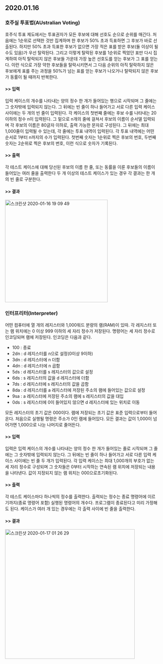 ## 2020.01.16

### 호주실 투표법(AUstralian Voting)

호주식 투표 제도에서는 투표권자가 모든 후보에 대해 선호도 순으로 순위를 매긴다. 처음에는 1순위로 선택한 것만 집계하며 한 후보가 50% 초과 득표하면 그 후보가 바로 선출된다. 하지만 50% 초과 득표한 후보가 없으면 가장 적은 표를 받은 후보(둘 이상이 될 수도 있음)가 우선 탈락된다. 그리고 이렇게 탈락된 후보를 1순위로 찍었던 표만 다시 집계하여 아직 탈락되지 않은 후보들 가운데 가장 높은 선호도를 얻는 후보가 그 표를 얻는다. 이런 식으로 가장 약한 후보들을 탈락시키면서 그 다음 순위의 아직 탈락하지 않은 후보에게 표를 주는 과정을 50%가 넘는 표를 얻는 후보가 나오거나 탈락되지 않은 후보가 동률이 될 때까지 반복한다.

#### >> 입력

입력 케이스의 개수를 나타내는 양의 정수 한 개가 들어있는 행으로 시작되며 그 줄에는 그 숫자밖에 입력되지 않는다. 그 뒤에는 빈 줄이 하나 들어가고 서로 다른 입력 케이스 사이에는 두 개의 빈 줄이 입력된다. 각 케이스의 첫번째 줄에는 후보 수를 나타내는 20 이하의 정수 n이 입력된다. 그 밑으로 n개의 줄에 걸쳐서 후보의 이름이 순서댈 입력되며 각 후보의 이름은 80글자 이하로, 출력 가능한 문자로 구성된다. 그 뒤에는 최대 1,000줄이 입력될 수 있는데, 각 줄에는 투표 내역이 입력된다. 각 투표 내역에는 어떤 순서로 1부터 n까지의 수가 입력된다. 첫번째 숫자는 1순위로 찍은 후보의 번호, 두번째 숫자는 2순위로 찍은 후보의 번호, 이런 식으로 숫자가 기록된다.

#### >> 출력

각 테스트 케이스에 대해 당선된 후보의 이름 한 줄, 또는 동률을 이룬 후보들의 이름이 들어있는 여러 줄을 출력한다 두 개 이상의 테스트 케이스가 있는 경우 각 결과는 한 개의 빈 줄로 구분한다.

#### >> 결과

<img width="337" alt="스크린샷 2020-01-16 19 09 49" src="https://user-images.githubusercontent.com/50854729/72515844-f5003180-3893-11ea-915d-41039299e3a4.png">



### 인터프리터(Interpreter)

어떤 컴퓨터에 열 개의 레지스터와 1,000워드 분량의 램(RAM)이 있따. 각 레지스터 또는 램 위치에는 0 이상 999 이하의 세 자리 정수가 저장된다. 명령어는 세 자리 정수로 인코딩되며 램에 저장된다. 인코딩은 다음과 같다.

- 100 : 종료
- 2dn : d 레지스터를 n으로 설정(0이상 9이하)
- 3dn : d 레지스터에 n 더함
- 4dn : d 레지스터에 n 곱함
- 5ds : d 레지스터를 s 레지스터의 값으로 설정
- 6ds : s 레지스터의 값을 d 레지스터에 더함
- 7ds : d 레지스터에 s 레지스터의 값을 곱함
- 8da : d 레지스터를 a 레지스터에 저장된 주소의 램에 들어있는 값으로 설정
- 9sa : a 레지스터에 저장된 주소의 램에 s 레지스터의 값을 대입
- 0ds : s 레지스터에 0이 들어있지 않으면 d 레지스터에 있는 위치로 이동

모든 레지스터의 초기 값은 000이다. 램에 저장되는 초기 값은 표준 입력으로부터 들어온다. 처음으로 실행될 명령은 주소가 0인 램에 들어있다. 모든 결과는 값이 1,000이 넘어가면 1,000으로 나눈 나머지로 줄어든다.

#### >> 입력

입력은 입력 케이스의 개수를 나타내는 양의 정수 한 개가 들어있는 줄로 시작되며 그 줄에는 그 숫자밖에 입력되지 않는다. 그 뒤에는 빈 줄이 하나 들어가고 서로 다른 입력 케이스 사이에는 빈 줄 두 개가 입력된다. 각 입력 케이스는 최대 1,000개의 부호가 없는 세 자리 정수로 구성되며 그 숫자들은 0부터 시작하는 연속된 램 위치에 저장되는 내용을 나타낸다. 값이 지정되지 않는 램 위치는 000으로초기화된다.

#### >> 출력

각 테스트 케이스마다 하나씩의 정수를 출력한다. 출력되는 정수는 종료 명령어에 이르기까지(종료 명령어 포함) 실행된 명령어의 개수다. 프로그램이 종료된다고 미리 가정해도 된다. 케이스가 여러 개 있는 경우에는 각 출력 사이에 빈 줄을 출력한다.

#### >> 결과

<img width="426" alt="스크린샷 2020-01-17 01 26 29" src="https://user-images.githubusercontent.com/50854729/72543040-7671b700-38c8-11ea-9fb3-681bfef2aa98.png">